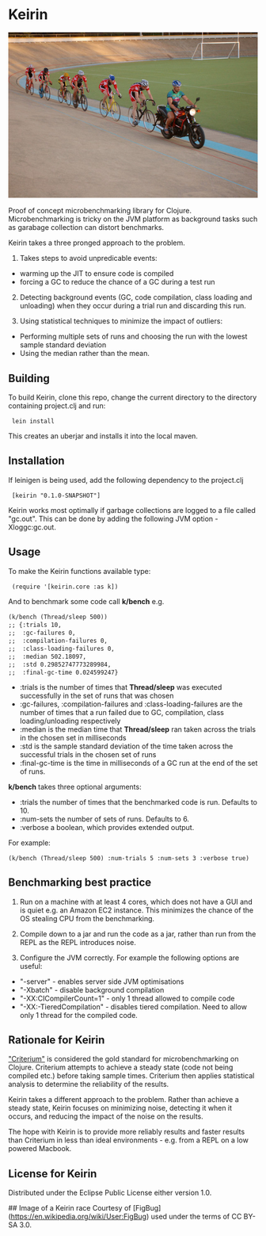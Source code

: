 # Keirin

![Picture of a Keirin race taking place in a banked velodrome. A motorcycle is at the front; behind it are 6 cyclists](https://github.com/rachbowyer/keirin/blob/master/ColwoodKeirin.jpg)

Proof of concept microbenchmarking library for Clojure. Microbenchmarking is tricky on the JVM platform as background tasks such as garabage collection can
distort benchmarks. 

Keirin takes a three pronged approach to the problem.

1) Takes steps to avoid unpredicable events:
 * warming up the JIT to ensure code is compiled 
 * forcing a GC to reduce the chance of a GC during a test run

2) Detecting background events (GC, code compilation, class loading and unloading) when they occur during a trial run and discarding this run.

3) Using statistical techniques to minimize the impact of outliers:
 * Performing multiple sets of runs and choosing the run with the lowest sample standard deviation
 * Using the median rather than the mean.


## Building
To build Keirin, clone this repo, change the current directory to the directory containing project.clj and run:

     lein install

This creates an uberjar and installs it into the local maven.


## Installation
If leinigen is being used, add the following dependency to the project.clj

     [keirin "0.1.0-SNAPSHOT"]

Keirin works most optimally if garbage collections are logged to a file called "gc.out". This can be done by adding the following JVM option -Xloggc:gc.out.


## Usage
To make the Keirin functions available type:

     (require '[keirin.core :as k])


And to benchmark some code call **k/bench** e.g. 

    (k/bench (Thread/sleep 500))
    ;; {:trials 10,
    ;;  :gc-failures 0,
    ;;  :compilation-failures 0,
    ;;  :class-loading-failures 0,
    ;;  :median 502.18097, 
    ;;  :std 0.29852747773289984, 
    ;;  :final-gc-time 0.024599247}

 * :trials is the number of times that **Thread/sleep** was executed successfully in the set of runs that was chosen 
 * :gc-failures, :compilation-failures and :class-loading-failures are the number of times that a run failed due to GC, compilation, class loading/unloading respectively
 * :median is the median time that **Thread/sleep** ran taken across the trials in the chosen set in milliseconds
 * :std is the sample standard deviation of the time taken across the successful trials in the chosen set of runs
* :final-gc-time is the time in milliseconds of a GC run at the end of the set of runs. 

**k/bench** takes three optional arguments: 
 * :trials the number of times that the benchmarked code is run. Defaults to 10.
 * :num-sets the number of sets of runs. Defaults to 6. 
 * :verbose a boolean, which provides extended output. 

For example: 

    (k/bench (Thread/sleep 500) :num-trials 5 :num-sets 3 :verbose true)


## Benchmarking best practice

 1) Run on a machine with at least 4 cores, which does not have a GUI and is quiet e.g. an Amazon EC2 instance. This minimizes the chance of the OS stealing CPU from the benchmarking.
 
 2) Compile down to a jar and run the code as a jar, rather than run from the REPL as the REPL introduces noise.

 3) Configure the JVM correctly. For example the following options are useful:
  * "-server" - enables server side JVM optimisations 
  * "-Xbatch" - disable background compilation
  * "-XX:CICompilerCount=1" - only 1 thread allowed to compile code
  * "-XX:-TieredCompilation" - disables tiered compilation. Need to allow only 1 thread for the compiled code. 


## Rationale for Keirin
["Criterium"](https://github.com/hugoduncan/criterium) is considered the gold standard for microbenchmarking on Clojure. Criterium attempts to achieve a steady state (code not being compiled etc.) before taking sample times. Criterium then applies statistical analysis to determine the reliability of the results.

Keirin takes a different approach to the problem. Rather than achieve a steady state, Keirin focuses on minimizing noise, detecting it when it occurs, and reducing the impact of the noise on the results. 

The hope with Keirin is to provide more reliably results and faster results than Criterium in less than ideal environments - e.g. from a REPL on a low powered Macbook.


## License for Keirin

Distributed under the Eclipse Public License either version 1.0.


## Image of a Keirin race
Courtesy of [FigBug] (https://en.wikipedia.org/wiki/User:FigBug) used under the terms of CC BY-SA 3.0.



